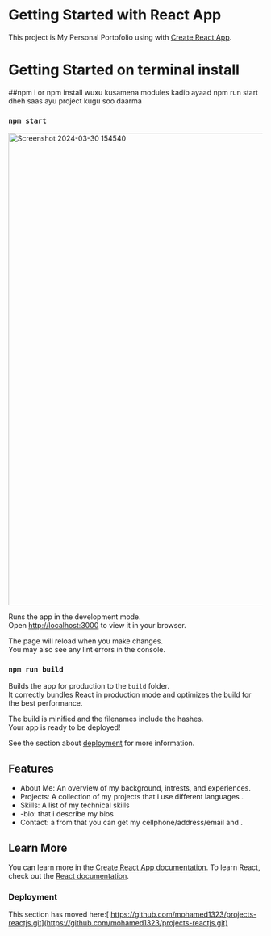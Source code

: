 # Getting Started with  React App

This project is My Personal Portofolio using  with [Create React App](https://github.com/portofolioweb/create-react-app).


# Getting Started on terminal  install 

##npm i or npm install wuxu kusamena modules kadib ayaad npm run start dheh saas ayu project kugu soo daarma
### `npm start`

<img width="935" alt="Screenshot 2024-03-30 154540" src="https://github.com/mohamed1323/projects-reactjs/assets/114732963/e0126875-1caf-4f8f-b621-d3b4d64d5def">

Runs the app in the development mode.\
Open [http://localhost:3000](http://localhost:3000) to view it in your browser.

The page will reload when you make changes.\
You may also see any lint errors in the console.

### `npm run build`
Builds the app for production to the `build` folder.\
It correctly bundles React in production mode and optimizes the build for the best performance.

The build is minified and the filenames include the hashes.\
Your app is ready to be deployed!

See the section about [deployment](https://github.com/mohamed1323/projects-reactjs.git) for more information.

## Features
- About Me: An overview of my background, intrests, and experiences.
- Projects: A collection of my  projects that i use different languages  .
- Skills: A list of my technical skills 
- -bio: that i describe my bios
- Contact: a from that you can get my cellphone/address/email and .

## Learn More

You can learn more in the [Create React App documentation](https://github.com/mohamed1323/projects-reactjs.git).
To learn React, check out the [React documentation](https://reactjs.org/).


### Deployment

This section has moved here:[ https://github.com/mohamed1323/projects-reactjs.git](https://github.com/mohamed1323/projects-reactjs.git)





